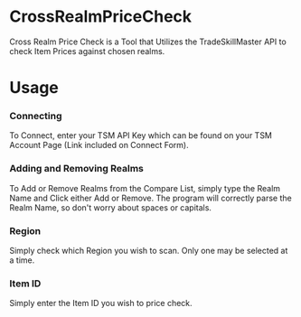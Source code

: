 # CrossRealmPriceCheck

Cross Realm Price Check is a Tool that Utilizes the TradeSkillMaster API to check Item Prices against chosen realms.

# Usage

### Connecting

To Connect, enter your TSM API Key which can be found on your TSM Account Page (Link included on Connect Form).

### Adding and Removing Realms

To Add or Remove Realms from the Compare List, simply type the Realm Name and Click either Add or Remove. The program will correctly parse the Realm Name, so don't worry about spaces or capitals.

### Region

Simply check which Region you wish to scan. Only one may be selected at a time.

### Item ID

Simply enter the Item ID you wish to price check.

